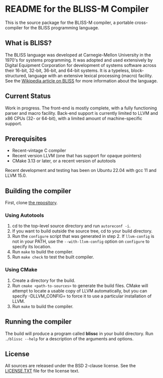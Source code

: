 # README for the BLISS-M Compiler

This is the source package for the BLISS-M compiler, a portable
cross-compiler for the BLISS programming language.

## What is BLISS?
The BLISS language was developed at Carnegie-Mellon University in the 1970's for systems programming.
It was adopted and used extensively by Digital Equipment Corporation for development of systems
software across their 16-bit, 32-bit, 36-bit, and 64-bit systems.  It is a typeless, block-structured,
language with an extensive lexical processing (macro) facility.  See the
[Wikipedia article on BLISS](http://en.wikipedia.org/wiki/BLISS) for more information about the language.


## Current Status

Work in progress.   The front-end is mostly complete, with a fully
functioning parser and macro facility.  Back-end support is currently
limited to LLVM and x86 CPUs (32- or 64-bit), with a limited amount
of machine-specific support.

## Prerequisites

* Recent-vintage C compiler
* Recent version LLVM (one that has support for opaque pointers)
* CMake 3.13 or later, or a recent version of autotools

Recent development and testing has been on Ubuntu 22.04 with
gcc 11 and LLVM 15.0.

## Building the compiler

First, clone [the repository](https://github.com/madisongh/blissc.git).

### Using Autotools
1. cd to the top-level source directory and run `autoreconf -i`.
2. If you want to build outside the source tree, cd to your
   build directory.
3. Run the `configure` script that was generated in step 2.  If
   `llvm-config` is not in your PATH, use the `--with-llvm-config`
   option on `configure` to specify its location.
4. Run `make` to build the compiler.
5. Run `make check` to test the built compiler.

### Using CMake
1. Create a directory for the build.
2. Run `cmake <path-to-sources>` to generate the build files.
   CMake will attempt to locate a usable copy of LLVM automatically,
   but you can specify -DLLVM_CONFIG=<path-to-llvm-config> to force
   it to use a particular installation of LLVM.
3. Run `make` to build the compiler.

Running the compiler
--------------------

The build will produce a program called **blissc** in your build
directory.  Run `./blissc --help` for a description of the arguments
and options.


License
-------
All sources are released under the BSD 2-clause license.  See the
[LICENSE.TXT](https://github.com/madisongh/blissc/blob/master/LICENSE.TXT)
file for the license text.
